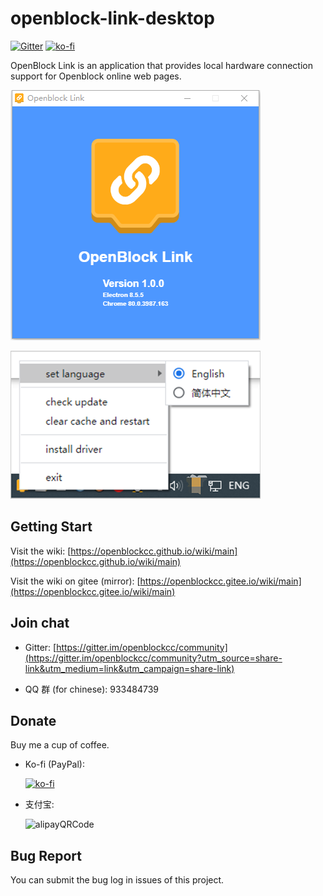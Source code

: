 # openblock-link-desktop

[![Gitter](https://badges.gitter.im/openblockcc/community.svg)](https://gitter.im/openblockcc/community?utm_source=badge&utm_medium=badge&utm_campaign=pr-badge) [![ko-fi](https://img.shields.io/badge/donate-sponsors-ea4aaa.svg?logo=ko-fi)](https://ko-fi.com/X8X66DATO)

OpenBlock Link is an application that provides local hardware connection support for Openblock online web pages.

![screenshot1](./docs/screenshot1.png)

![screenshot2](./docs/screenshot2.png)
## Getting Start

Visit the wiki: [https://openblockcc.github.io/wiki/main](https://openblockcc.github.io/wiki/main)

Visit the wiki on gitee (mirror): [https://openblockcc.gitee.io/wiki/main](https://openblockcc.gitee.io/wiki/main)

## Join chat

- Gitter: [https://gitter.im/openblockcc/community](https://gitter.im/openblockcc/community?utm_source=share-link&utm_medium=link&utm_campaign=share-link)

- QQ 群 (for chinese): 933484739

## Donate

Buy me a cup of coffee.

- Ko-fi (PayPal):

    [![ko-fi](https://ko-fi.com/img/githubbutton_sm.svg)](https://ko-fi.com/X8X66DATO)

- 支付宝:

    ![alipayQRCode](./doc/alipayQRCode.png)

## Bug Report

You can submit the bug log in issues of this project.
